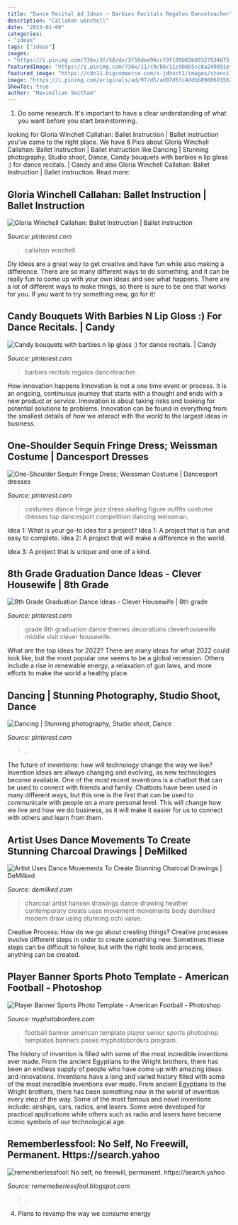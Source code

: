 ```yaml
---
title: "Dance Recital Ad Ideas ~ Barbies Recitals Regalos Danceteacher"
description: "Callahan winchell"
date: "2023-01-09"
categories:
- "ideas"
tags: ["ideas"]
images:
- "https://i.pinimg.com/736x/3f/58/de/3f58dee94ccf9f109b03b09327834d75.jpg"
featuredImage: "https://i.pinimg.com/736x/11/c9/bb/11c9bbb5cc8a249891efb6ca59b2f30e--firs-battement.jpg"
featured_image: "https://cdn11.bigcommerce.com/s-jdhnct1/images/stencil/original/products/988/2489/american_football_48x72_banner__98124.1497372737.jpg?c=2"
image: "https://i.pinimg.com/originals/ad/97/d5/ad97d5fc4ddbb89806935614e86fb248.jpg"
ShowToc: true
author: "Maximilian Smitham"
---
```



1. Do some research. It's important to have a clear understanding of what you want before you start brainstorming.

	

		
looking for Gloria Winchell Callahan: Ballet Instruction | Ballet instruction you've came to the right place. We have 8 Pics about Gloria Winchell Callahan: Ballet Instruction | Ballet instruction like Dancing | Stunning photography, Studio shoot, Dance, Candy bouquets with barbies n lip gloss :) for dance recitals. | Candy and also Gloria Winchell Callahan: Ballet Instruction | Ballet instruction. Read more:
		
    
## Gloria Winchell Callahan: Ballet Instruction | Ballet Instruction

<img loading=lazy src="https://i.pinimg.com/736x/11/c9/bb/11c9bbb5cc8a249891efb6ca59b2f30e--firs-battement.jpg" onerror="this.onerror=null;this.src='https://tse1.mm.bing.net/th?id=OIP.4HLiJC09oPS929F2r3_d4gHaFj&amp;pid=15.1';" alt="Gloria Winchell Callahan: Ballet Instruction | Ballet instruction">

_Source: pinterest.com_

>callahan winchell. 

	

Diy ideas are a great way to get creative and have fun while also making a difference. There are so many different ways to do something, and it can be really fun to come up with your own ideas and see what happens. There are a lot of different ways to make things, so there is sure to be one that works for you. If you want to try something new, go for it!

    
## Candy Bouquets With Barbies N Lip Gloss :) For Dance Recitals. | Candy

<img loading=lazy src="https://i.pinimg.com/originals/f8/6a/79/f86a7942ccaed7783f41973aa220e8ff.jpg" onerror="this.onerror=null;this.src='https://tse4.mm.bing.net/th?id=OIP.LeROCGRPkQWNta7CTDdQRQHaJ4&amp;pid=15.1';" alt="Candy bouquets with barbies n lip gloss :) for dance recitals. | Candy">

_Source: pinterest.com_

>barbies recitals regalos danceteacher. 

	

How innovation happens
Innovation is not a one time event or process. It is an ongoing, continuous journey that starts with a thought and ends with a new product or service. Innovation is about taking risks and looking for potential solutions to problems. Innovation can be found in everything from the smallest details of how we interact with the world to the largest ideas in business.

    
## One-Shoulder Sequin Fringe Dress; Weissman Costume | Dancesport Dresses

<img loading=lazy src="https://i.pinimg.com/736x/65/f9/da/65f9da5632adc30220a10a67aa7f1486--jazz-dance-costumes-tap-costumes.jpg" onerror="this.onerror=null;this.src='https://tse4.mm.bing.net/th?id=OIP.7ht5b3qoTlvU0SU791KJFAHaK2&amp;pid=15.1';" alt="One-Shoulder Sequin Fringe Dress; Weissman Costume | Dancesport dresses">

_Source: pinterest.com_

>costumes dance fringe jazz dress skating figure outfits costume dresses tap dancesport competition dancing weissman. 

	

Idea 1: What is your go-to idea for a project?
Idea 1: A project that is fun and easy to complete.
Idea 2: A project that will make a difference in the world.

Idea 3: A project that is unique and one of a kind.

    
## 8th Grade Graduation Dance Ideas - Clever Housewife | 8th Grade

<img loading=lazy src="https://i.pinimg.com/736x/3f/58/de/3f58dee94ccf9f109b03b09327834d75.jpg" onerror="this.onerror=null;this.src='https://tse2.mm.bing.net/th?id=OIP.2syYdk4RT4UyBl30n5jyYwHaO3&amp;pid=15.1';" alt="8th Grade Graduation Dance Ideas - Clever Housewife | 8th grade">

_Source: pinterest.com_

>grade 8th graduation dance themes decorations cleverhousewife middle visit clever housewife. 

	

What are the top ideas for 2022?
There are many ideas for what 2022 could look like, but the most popular one seems to be a global recession. Others include a rise in renewable energy, a relaxation of gun laws, and more efforts to make the world a healthy place.

    
## Dancing | Stunning Photography, Studio Shoot, Dance

<img loading=lazy src="https://i.pinimg.com/originals/ad/97/d5/ad97d5fc4ddbb89806935614e86fb248.jpg" onerror="this.onerror=null;this.src='https://tse4.mm.bing.net/th?id=OIP.ZsPYcDCiuuwRXKMyhjxKmgHaLH&amp;pid=15.1';" alt="Dancing | Stunning photography, Studio shoot, Dance">

_Source: pinterest.com_

>. 

	

The future of inventions: how will technology change the way we live?
Invention ideas are always changing and evolving, as new technologies become available. One of the most recent inventions is a chatbot that can be used to connect with friends and family. Chatbots have been used in many different ways, but this one is the first that can be used to communicate with people on a more personal level. This will change how we live and how we do business, as it will make it easier for us to connect with others and learn from them.

    
## Artist Uses Dance Movements To Create Stunning Charcoal Drawings | DeMilked

<img loading=lazy src="https://www.demilked.com/magazine/wp-content/uploads/2014/01/charcoal-drawing-contemporary-dance-heather-hansen-1.jpg" onerror="this.onerror=null;this.src='https://tse3.mm.bing.net/th?id=OIP.i17f4fTGKA3C0lSUET1FGAHaE8&amp;pid=15.1';" alt="Artist Uses Dance Movements To Create Stunning Charcoal Drawings | DeMilked">

_Source: demilked.com_

>charcoal artist hansen drawings dance drawing heather contemporary create uses movement movements body demilked modern draw using stunning ochi value. 

	

Creative Process: How do we go about creating things?
Creative processes involve different steps in order to create something new. Sometimes these steps can be difficult to follow, but with the right tools and process, anything can be created.

    
## Player Banner Sports Photo Template - American Football - Photoshop

<img loading=lazy src="https://cdn11.bigcommerce.com/s-jdhnct1/images/stencil/original/products/988/2489/american_football_48x72_banner__98124.1497372737.jpg?c=2" onerror="this.onerror=null;this.src='https://tse4.mm.bing.net/th?id=OIP.lWy0fmmZOAWPxxoZKHIGCAHaLH&amp;pid=15.1';" alt="Player Banner Sports Photo Template - American Football - Photoshop">

_Source: myphotoborders.com_

>football banner american template player senior sports photoshop templates banners poses myphotoborders program. 

	

The history of invention is filled with some of the most incredible inventions ever made. From the ancient Egyptians to the Wright brothers, there has been an endless supply of people who have come up with amazing ideas and innovations.
Inventions have a long and varied history filled with some of the most incredible inventions ever made. From ancient Egyptians to the Wright brothers, there has been something new in the world of invention every step of the way. Some of the most famous and novel inventions include: airships, cars, radios, and lasers. Some were developed for practical applications while others such as radio and lasers have become iconic symbols of our technological age.

    
## Rememberlessfool: No Self, No Freewill, Permanent. Https://search.yahoo

<img loading=lazy src="https://1.bp.blogspot.com/-U6ThlQoaDtA/Xd8Z4ZGHStI/AAAAAAAAbjo/_4DCsnRQQ_QmusNIbUK-RzHl0ScQ9LOlACLcBGAsYHQ/w1200-h630-p-k-no-nu/Untitled27.png" onerror="this.onerror=null;this.src='https://tse3.mm.bing.net/th?id=OIP.kDKNfe5q211Mz4NmgKGKMwHaD4&amp;pid=15.1';" alt="rememberlessfool: No self, no freewill, permanent. https://search.yahoo">

_Source: rememeberlessfool.blogspot.com_

>. 

	

4. Plans to revamp the way we consume energy 


